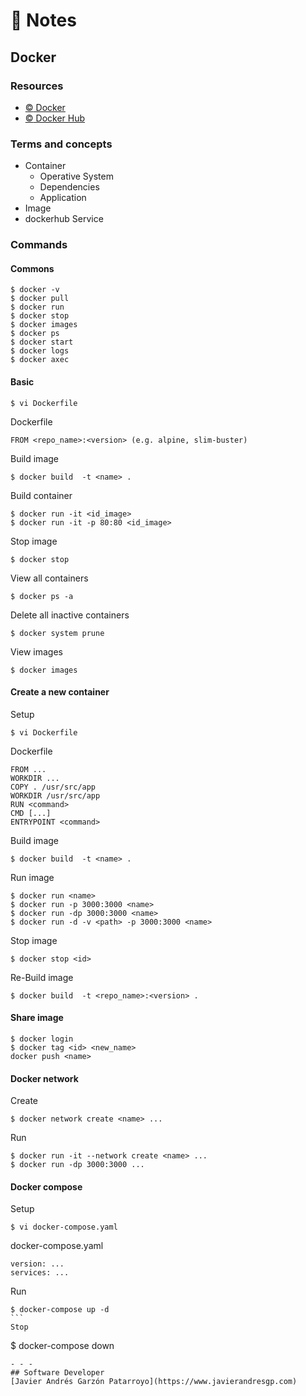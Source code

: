 # :memo: Notes
## Docker

### Resources
* [:copyright: Docker](https://www.docker.com/)
* [:copyright: Docker Hub](https://hub.docker.com/)

### Terms and concepts
* Container
  - Operative System
  - Dependencies
  - Application
* Image
* dockerhub Service

### Commands
#### Commons
```
$ docker -v
$ docker pull
$ docker run
$ docker stop
$ docker images
$ docker ps
$ docker start
$ docker logs
$ docker axec
```
#### Basic
```
$ vi Dockerfile
```
Dockerfile
```
FROM <repo_name>:<version> (e.g. alpine, slim-buster)
```
Build image
```
$ docker build  -t <name> .
```
Build container
```
$ docker run -it <id_image>
$ docker run -it -p 80:80 <id_image>
```
Stop image
```
$ docker stop
```
View all containers
```
$ docker ps -a
```
Delete all inactive containers
```
$ docker system prune 
```
View images
```
$ docker images
```
#### Create a new container
Setup
```
$ vi Dockerfile
```
Dockerfile
```
FROM ...
WORKDIR ...
COPY . /usr/src/app
WORKDIR /usr/src/app
RUN <command>
CMD [...]
ENTRYPOINT <command>
```
Build image
```
$ docker build  -t <name> .
```
Run image
```
$ docker run <name>
$ docker run -p 3000:3000 <name>
$ docker run -dp 3000:3000 <name>
$ docker run -d -v <path> -p 3000:3000 <name>
```
Stop image
```
$ docker stop <id>
```
Re-Build image
```
$ docker build  -t <repo_name>:<version> .
```
#### Share image
```
$ docker login
$ docker tag <id> <new_name>
docker push <name>
```
#### Docker network
Create
```
$ docker network create <name> ...
```
Run
```
$ docker run -it --network create <name> ...
$ docker run -dp 3000:3000 ...
```
#### Docker compose
Setup
```
$ vi docker-compose.yaml
```
docker-compose.yaml
```
version: ...
services: ...
```
Run
````
$ docker-compose up -d
```
Stop
````
$ docker-compose down
```
- - -
## Software Developer
[Javier Andrés Garzón Patarroyo](https://www.javierandresgp.com)
